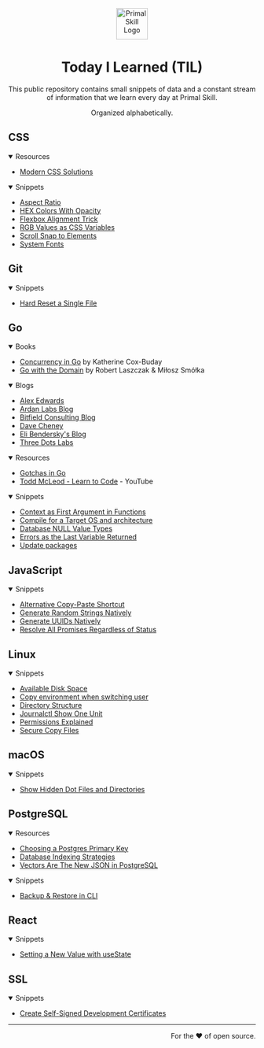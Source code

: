 <div align="center">

<img src="https://github.com/primalskill/til/assets/489775/96abd783-d402-4044-ab4b-26c4691ebcdc" alt="Primal Skill Logo" width="64" height="64" />

# Today I Learned (TIL)

This public repository contains small snippets of data and a constant stream of information that we learn every day at Primal Skill.

Organized alphabetically.

</div>

## CSS

<details open>
  <summary>Resources</summary>

- [Modern CSS Solutions](https://moderncss.dev/)
  
</details>

<details open>
  <summary>Snippets</summary>

- [Aspect Ratio](css/aspect-ratio.md)
- [HEX Colors With Opacity](css/hex-values-with-opacity.md)
- [Flexbox Alignment Trick](css/flexbox-alignment-trick.md)
- [RGB Values as CSS Variables](css/rgb-css-var.md)
- [Scroll Snap to Elements](css/scroll-snap.md)
- [System Fonts](css/system-fonts.md)
  
</details>

## Git

<details open>
  <summary>Snippets</summary>

- [Hard Reset a Single File](git/hard-reset-single-file.md)
  
</details>


## Go

<details open>
  <summary>Books</summary>

- [Concurrency in Go](https://www.oreilly.com/library/view/concurrency-in-go/9781491941294/) by Katherine Cox-Buday
- [Go with the Domain](https://threedots.tech/go-with-the-domain/) by Robert Laszczak & Miłosz Smółka
  
</details>

<details open>
  <summary>Blogs</summary>

- [Alex Edwards](https://www.alexedwards.net/blog)
- [Ardan Labs Blog](https://www.ardanlabs.com/blog/)
- [Bitfield Consulting Blog](https://bitfieldconsulting.com/golang)
- [Dave Cheney](https://dave.cheney.net/)
- [Eli Bendersky's Blog](https://eli.thegreenplace.net/tag/go)
- [Three Dots Labs](https://threedots.tech/)
  
</details>

<details open>
  <summary>Resources</summary>

- [Gotchas in Go](https://github.com/golang-leipzig/gotchas)
- [Todd McLeod - Learn to Code](https://www.youtube.com/@toddmcleod-learn-to-code/videos) - YouTube
  
</details>

<details open>
  <summary>Snippets</summary>

- [Context as First Argument in Functions](go/ctx-first.md)
- [Compile for a Target OS and architecture](go/compile-specific-arch.md)
- [Database NULL Value Types](go/database-null-value-types.md)
- [Errors as the Last Variable Returned](go/err-last.md)
- [Update packages](go/update-packages.md)
  
</details>

## JavaScript

<details open>
  <summary>Snippets</summary>

- [Alternative Copy-Paste Shortcut](javascript/alternative-copy-paste-shortcut.md)
- [Generate Random Strings Natively](javascript/random-strings.md)
- [Generate UUIDs Natively](javascript/uuid.md)
- [Resolve All Promises Regardless of Status](javascript/resolve-all-promises.md)
  
</details>

## Linux

<details open>
  <summary>Snippets</summary>

- [Available Disk Space](linux/avail-disk-space.md)
- [Copy environment when switching user](linux/copy-environment-when-switching-user.md)
- [Directory Structure](linux/directory-structure.md)
- [Journalctl Show One Unit](linux/journalctl-one-unit.md)
- [Permissions Explained](linux/permissions.md)
- [Secure Copy Files](linux/secure-copy.md)
  
</details>

## macOS

<details open>
  <summary>Snippets</summary>

- [Show Hidden Dot Files and Directories](macos/show-hidden-dotfiles.md)
  
</details>


## PostgreSQL

<details open>
  <summary>Resources</summary>

- [Choosing a Postgres Primary Key](https://supabase.com/blog/choosing-a-postgres-primary-key)
- [Database Indexing Strategies](https://blog.bytebytego.com/p/database-indexing-strategies)
- [Vectors Are The New JSON in PostgreSQL](https://jkatz05.com/post/postgres/vectors-json-postgresql/)
  
</details>

<details open>
  <summary>Snippets</summary>

- [Backup & Restore in CLI](postgresql/backup-restore.md)
  
</details>


## React

<details open>
  <summary>Snippets</summary>

- [Setting a New Value with useState](react/use-state-setter.md)
  
</details>

## SSL

<details open>
  <summary>Snippets</summary>

- [Create Self-Signed Development Certificates](ssl/self-signed-certs.md)
  
</details>

---

<div align="right">

For the ❤️ of open source.

</div>
